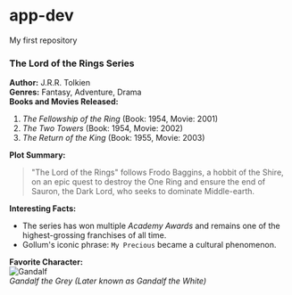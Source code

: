 # app-dev
My first repository

### The Lord of the Rings Series

**Author:** J.R.R. Tolkien  
**Genres:** Fantasy, Adventure, Drama  
**Books and Movies Released:**  
1. *The Fellowship of the Ring* (Book: 1954, Movie: 2001)  
2. *The Two Towers* (Book: 1954, Movie: 2002)  
3. *The Return of the King* (Book: 1955, Movie: 2003)  

**Plot Summary:**

> "The Lord of the Rings" follows Frodo Baggins, a hobbit of the Shire, on an epic quest to destroy the One Ring and ensure the end of Sauron, the Dark Lord, who seeks to dominate Middle-earth.

**Interesting Facts:**

- The series has won multiple *Academy Awards* and remains one of the highest-grossing franchises of all time.
- Gollum's iconic phrase: `My Precious` became a cultural phenomenon.

**Favorite Character:**  
![Gandalf](https://en.wikipedia.org/wiki/Gandalf#/media/File:Gandalf_from_The_Trolls_are_Turned_to_Stone_-_J.R.R_Tolkien.jpg)  
*Gandalf the Grey (Later known as Gandalf the White)*
